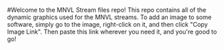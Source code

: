 #Welcome to the MNVL Stream files repo!
This repo contains all of the dynamic graphics used for the MNVL streams. To add an image to some software, simply go to the image, right-click on it, and then click "Copy Image Link". Then paste this link wherever you need it, and you're good to go!
